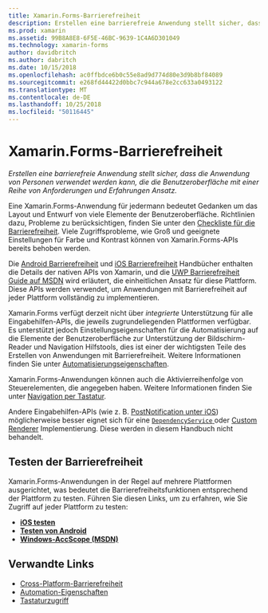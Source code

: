 ```yaml
---
title: Xamarin.Forms-Barrierefreiheit
description: Erstellen eine barrierefreie Anwendung stellt sicher, dass die Anwendung von Personen verwendet werden kann, die die Benutzeroberfläche mit einer Reihe von Anforderungen und Erfahrungen Ansatz.
ms.prod: xamarin
ms.assetid: 99B8A8E8-6F5E-46BC-9639-1C4A6D301049
ms.technology: xamarin-forms
author: davidbritch
ms.author: dabritch
ms.date: 10/15/2018
ms.openlocfilehash: ac0ffbdce6b0c55e8ad9d774d80e3d9b8bf84089
ms.sourcegitcommit: e268fd44422d0bbc7c944a678e2cc633a0493122
ms.translationtype: MT
ms.contentlocale: de-DE
ms.lasthandoff: 10/25/2018
ms.locfileid: "50116445"
---
```

# <a name="xamarinforms-accessibility"></a>Xamarin.Forms-Barrierefreiheit

_Erstellen eine barrierefreie Anwendung stellt sicher, dass die Anwendung von Personen verwendet werden kann, die die Benutzeroberfläche mit einer Reihe von Anforderungen und Erfahrungen Ansatz._

Eine Xamarin.Forms-Anwendung für jedermann bedeutet Gedanken um das Layout und Entwurf von viele Elemente der Benutzeroberfläche. Richtlinien dazu, Probleme zu berücksichtigen, finden Sie unter den [Checkliste für die Barrierefreiheit](~/cross-platform/app-fundamentals/accessibility.md). Viele Zugriffsprobleme, wie Groß und geeignete Einstellungen für Farbe und Kontrast können von Xamarin.Forms-APIs bereits behoben werden.

Die [Android Barrierefreiheit](~/android/app-fundamentals/accessibility.md) und [iOS Barrierefreiheit](~/ios/app-fundamentals/accessibility.md) Handbücher enthalten die Details der nativen APIs von Xamarin, und die [UWP Barrierefreiheit Guide auf MSDN](https://msdn.microsoft.com/windows/uwp/accessibility/basic-accessibility-information) wird erläutert, die einheitlichen Ansatz für diese Plattform. Diese APIs werden verwendet, um Anwendungen mit Barrierefreiheit auf jeder Plattform vollständig zu implementieren.

Xamarin.Forms verfügt derzeit nicht über *integrierte* Unterstützung für alle Eingabehilfen-APIs, die jeweils zugrundeliegenden Plattformen verfügbar. Es unterstützt jedoch Einstellungseigenschaften für die Automatisierung auf die Elemente der Benutzeroberfläche zur Unterstützung der Bildschirm-Reader und Navigation Hilfstools, dies ist einer der wichtigsten Teile des Erstellen von Anwendungen mit Barrierefreiheit. Weitere Informationen finden Sie unter [Automatisierungseigenschaften](~/xamarin-forms/app-fundamentals/accessibility/automation-properties.md).

Xamarin.Forms-Anwendungen können auch die Aktivierreihenfolge von Steuerelementen, die angegeben haben. Weitere Informationen finden Sie unter [Navigation per Tastatur](~/xamarin-forms/app-fundamentals/accessibility/keyboard.md).

Andere Eingabehilfen-APIs (wie z. B. [PostNotification unter iOS](~/ios/app-fundamentals/accessibility.md)) möglicherweise besser eignet sich für eine [ `DependencyService` ](~/xamarin-forms/app-fundamentals/dependency-service/index.md) oder [Custom Renderer](~/xamarin-forms/app-fundamentals/custom-renderer/index.md) Implementierung. Diese werden in diesem Handbuch nicht behandelt.

## <a name="testing-accessibility"></a>Testen der Barrierefreiheit

Xamarin.Forms-Anwendungen in der Regel auf mehrere Plattformen ausgerichtet, was bedeutet die Barrierefreiheitsfunktionen entsprechend der Plattform zu testen. Führen Sie diesen Links, um zu erfahren, wie Sie Zugriff auf jeder Plattform zu testen:

- [**iOS testen**](~/ios/app-fundamentals/accessibility.md)
- [**Testen von Android**](~/android/app-fundamentals/accessibility.md)
- [**Windows-AccScope (MSDN)**](https://msdn.microsoft.com/library/windows/desktop/dn433239)

## <a name="related-links"></a>Verwandte Links

- [Cross-Platform-Barrierefreiheit](~/cross-platform/app-fundamentals/accessibility.md)
- [Automation-Eigenschaften](~/xamarin-forms/app-fundamentals/accessibility/automation-properties.md)
- [Tastaturzugriff](~/xamarin-forms/app-fundamentals/accessibility/keyboard.md)
